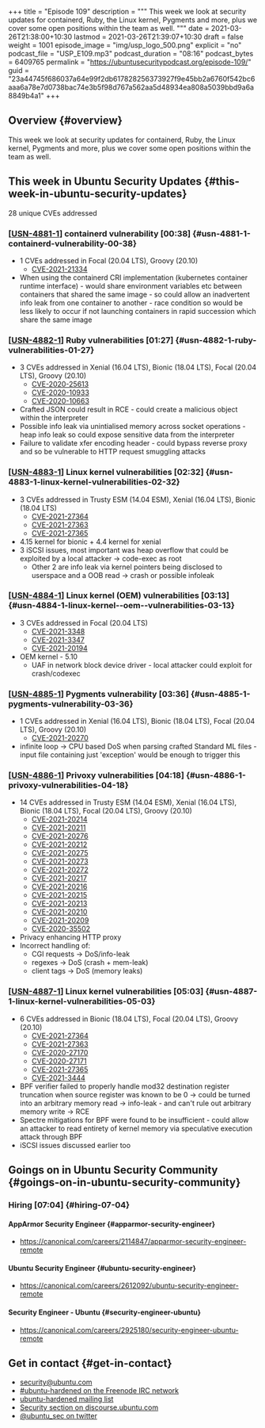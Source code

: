 +++
title = "Episode 109"
description = """
  This week we look at security updates for containerd, Ruby, the Linux
  kernel, Pygments and more, plus we cover some open positions within the
  team as well.
  """
date = 2021-03-26T21:38:00+10:30
lastmod = 2021-03-26T21:39:07+10:30
draft = false
weight = 1001
episode_image = "img/usp_logo_500.png"
explicit = "no"
podcast_file = "USP_E109.mp3"
podcast_duration = "08:16"
podcast_bytes = 6409765
permalink = "https://ubuntusecuritypodcast.org/episode-109/"
guid = "23a44745f686037a64e99f2db617828256373927f9e45bb2a6760f542bc6aaa6a78e7d0738bac74e3b5f98d767a562aa5d48934ea808a5039bbd9a6a8849b4a1"
+++

## Overview {#overview}

This week we look at security updates for containerd, Ruby, the Linux
kernel, Pygments and more, plus we cover some open positions within the
team as well.


## This week in Ubuntu Security Updates {#this-week-in-ubuntu-security-updates}

28 unique CVEs addressed


### [[USN-4881-1](https://ubuntu.com/security/notices/USN-4881-1)] containerd vulnerability [00:38] {#usn-4881-1-containerd-vulnerability-00-38}

-   1 CVEs addressed in Focal (20.04 LTS), Groovy (20.10)
    -   [CVE-2021-21334](https://ubuntu.com/security/CVE-2021-21334) <!-- medium -->
-   When using the containerd CRI implementation (kubernetes container
    runtime interface) - would share environment variables etc between
    containers that shared the same image - so could allow an inadvertent
    info leak from one container to another - race condition so would be less
    likely to occur if not launching containers in rapid succession which
    share the same image


### [[USN-4882-1](https://ubuntu.com/security/notices/USN-4882-1)] Ruby vulnerabilities [01:27] {#usn-4882-1-ruby-vulnerabilities-01-27}

-   3 CVEs addressed in Xenial (16.04 LTS), Bionic (18.04 LTS), Focal (20.04 LTS), Groovy (20.10)
    -   [CVE-2020-25613](https://ubuntu.com/security/CVE-2020-25613) <!-- low -->
    -   [CVE-2020-10933](https://ubuntu.com/security/CVE-2020-10933) <!-- low -->
    -   [CVE-2020-10663](https://ubuntu.com/security/CVE-2020-10663) <!-- medium -->
-   Crafted JSON could result in RCE - could create a malicious object within
    the interpreter
-   Possible info leak via unintialised memory across socket operations -
    heap info leak so could expose sensitive data from the interpreter
-   Failure to validate xfer encoding header - could bypass reverse proxy and
    so be vulnerable to HTTP request smuggling attacks


### [[USN-4883-1](https://ubuntu.com/security/notices/USN-4883-1)] Linux kernel vulnerabilities [02:32] {#usn-4883-1-linux-kernel-vulnerabilities-02-32}

-   3 CVEs addressed in Trusty ESM (14.04 ESM), Xenial (16.04 LTS), Bionic (18.04 LTS)
    -   [CVE-2021-27364](https://ubuntu.com/security/CVE-2021-27364) <!-- medium -->
    -   [CVE-2021-27363](https://ubuntu.com/security/CVE-2021-27363) <!-- medium -->
    -   [CVE-2021-27365](https://ubuntu.com/security/CVE-2021-27365) <!-- high -->
-   4.15 kernel for bionic + 4.4 kernel for xenial
-   3 iSCSI issues, most important was heap overflow that could be exploited
    by a local attacker -> code-exec as root
    -   Other 2 are info leak via kernel pointers being disclosed to userspace
        and a OOB read -> crash or possible infoleak


### [[USN-4884-1](https://ubuntu.com/security/notices/USN-4884-1)] Linux kernel (OEM) vulnerabilities [03:13] {#usn-4884-1-linux-kernel--oem--vulnerabilities-03-13}

-   3 CVEs addressed in Focal (20.04 LTS)
    -   [CVE-2021-3348](https://ubuntu.com/security/CVE-2021-3348) <!-- medium -->
    -   [CVE-2021-3347](https://ubuntu.com/security/CVE-2021-3347) <!-- medium -->
    -   [CVE-2021-20194](https://ubuntu.com/security/CVE-2021-20194) <!-- low -->
-   OEM kernel - 5.10
    -   UAF in network block device driver - local attacker could exploit for
        crash/codexec


### [[USN-4885-1](https://ubuntu.com/security/notices/USN-4885-1)] Pygments vulnerability [03:36] {#usn-4885-1-pygments-vulnerability-03-36}

-   1 CVEs addressed in Xenial (16.04 LTS), Bionic (18.04 LTS), Focal (20.04 LTS), Groovy (20.10)
    -   [CVE-2021-20270](https://ubuntu.com/security/CVE-2021-20270) <!-- medium -->
-   infinite loop -> CPU based DoS when parsing crafted Standard ML files -
    input file containing just 'exception' would be enough to trigger this


### [[USN-4886-1](https://ubuntu.com/security/notices/USN-4886-1)] Privoxy vulnerabilities [04:18] {#usn-4886-1-privoxy-vulnerabilities-04-18}

-   14 CVEs addressed in Trusty ESM (14.04 ESM), Xenial (16.04 LTS), Bionic (18.04 LTS), Focal (20.04 LTS), Groovy (20.10)
    -   [CVE-2021-20214](https://ubuntu.com/security/CVE-2021-20214) <!-- medium -->
    -   [CVE-2021-20211](https://ubuntu.com/security/CVE-2021-20211) <!-- medium -->
    -   [CVE-2021-20276](https://ubuntu.com/security/CVE-2021-20276) <!-- medium -->
    -   [CVE-2021-20212](https://ubuntu.com/security/CVE-2021-20212) <!-- medium -->
    -   [CVE-2021-20275](https://ubuntu.com/security/CVE-2021-20275) <!-- medium -->
    -   [CVE-2021-20273](https://ubuntu.com/security/CVE-2021-20273) <!-- medium -->
    -   [CVE-2021-20272](https://ubuntu.com/security/CVE-2021-20272) <!-- medium -->
    -   [CVE-2021-20217](https://ubuntu.com/security/CVE-2021-20217) <!-- low -->
    -   [CVE-2021-20216](https://ubuntu.com/security/CVE-2021-20216) <!-- low -->
    -   [CVE-2021-20215](https://ubuntu.com/security/CVE-2021-20215) <!-- medium -->
    -   [CVE-2021-20213](https://ubuntu.com/security/CVE-2021-20213) <!-- medium -->
    -   [CVE-2021-20210](https://ubuntu.com/security/CVE-2021-20210) <!-- medium -->
    -   [CVE-2021-20209](https://ubuntu.com/security/CVE-2021-20209) <!-- medium -->
    -   [CVE-2020-35502](https://ubuntu.com/security/CVE-2020-35502) <!-- medium -->
-   Privacy enhancing HTTP proxy
-   Incorrect handling of:
    -   CGI requests -> DoS/info-leak
    -   regexes -> DoS (crash + mem-leak)
    -   client tags -> DoS (memory leaks)


### [[USN-4887-1](https://ubuntu.com/security/notices/USN-4887-1)] Linux kernel vulnerabilities [05:03] {#usn-4887-1-linux-kernel-vulnerabilities-05-03}

-   6 CVEs addressed in Bionic (18.04 LTS), Focal (20.04 LTS), Groovy (20.10)
    -   [CVE-2021-27364](https://ubuntu.com/security/CVE-2021-27364) <!-- medium -->
    -   [CVE-2021-27363](https://ubuntu.com/security/CVE-2021-27363) <!-- medium -->
    -   [CVE-2020-27170](https://ubuntu.com/security/CVE-2020-27170) <!-- high -->
    -   [CVE-2020-27171](https://ubuntu.com/security/CVE-2020-27171) <!-- high -->
    -   [CVE-2021-27365](https://ubuntu.com/security/CVE-2021-27365) <!-- high -->
    -   [CVE-2021-3444](https://ubuntu.com/security/CVE-2021-3444) <!-- high -->
-   BPF verifier failed to properly handle mod32 destination register
    truncation when source register was known to be 0 -> could be turned into
    an arbitrary memory read -> info-leak - and can't rule out arbitrary
    memory write -> RCE
-   Spectre mitigations for BPF were found to be insufficient - could allow
    an attacker to read entirety of kernel memory via speculative execution
    attack through BPF
-   iSCSI issues discussed earlier too


## Goings on in Ubuntu Security Community {#goings-on-in-ubuntu-security-community}


### Hiring [07:04] {#hiring-07-04}


#### AppArmor Security Engineer {#apparmor-security-engineer}

-   <https://canonical.com/careers/2114847/apparmor-security-engineer-remote>


#### Ubuntu Security Engineer {#ubuntu-security-engineer}

-   <https://canonical.com/careers/2612092/ubuntu-security-engineer-remote>
    <!-- certifications -->


#### Security Engineer - Ubuntu {#security-engineer-ubuntu}

-   <https://canonical.com/careers/2925180/security-engineer-ubuntu-remote>
    <!-- generalist, world wide -->


## Get in contact {#get-in-contact}

-   [security@ubuntu.com](mailto:security@ubuntu.com)
-   [#ubuntu-hardened on the Freenode IRC network](http://webchat.freenode.net/#ubuntu-hardened)
-   [ubuntu-hardened mailing list](https://lists.ubuntu.com/mailman/listinfo/ubuntu-hardened)
-   [Security section on discourse.ubuntu.com](https://discourse.ubuntu.com/c/security)
-   [@ubuntu\_sec on twitter](https://twitter.com/ubuntu%5Fsec)
